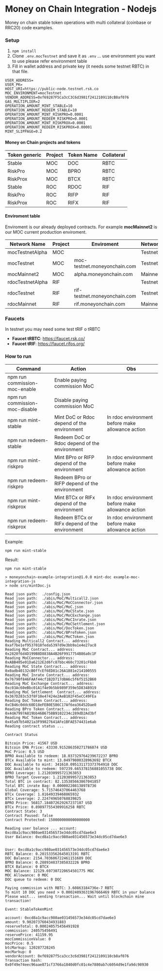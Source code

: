 # Money on Chain Integration - Nodejs

Money on chain stable token operations with multi collateral (coinbase or RRC20) code examples.

### Setup

1. `npm install`
2. Clone `.env.mocTestnet` and save it as `.env` ... use environment you want to use please refer environment table
3. Fill in wallet address and private key (it needs some testnet RBTC) in that file.

```
USER_ADDRESS=
USER_PK=
HOST_URI=https://public-node.testnet.rsk.co
MOC_ENVIRONMENT=mocTestnet
VENDOR_ADDRESS=0xf69287F5Ca3cC3C6d3981f2412109110cB8af076
GAS_MULTIPLIER=2
OPERATION_AMOUNT_MINT_STABLE=10
OPERATION_AMOUNT_REDEEM_STABLE=10
OPERATION_AMOUNT_MINT_RISKPRO=0.0001
OPERATION_AMOUNT_REDEEM_RISKPRO=0.0001
OPERATION_AMOUNT_MINT_RISKPROX=0.0001
OPERATION_AMOUNT_REDEEM_RISKPROX=0.00001
MINT_SLIPPAGE=0.2
```

#### Money on Chain projects and tokens 

| Token generic     | Project | Token Name  | Collateral   |
|-------------------|---------|-------------|--------------|
| Stable            | MOC     | DOC         | RBTC         |
| RiskPro           | MOC     | BPRO        | RBTC         |
| RiskProx          | MOC     | BTCX        | RBTC         |
| Stable            | ROC     | RDOC        | RIF          |
| RiskPro           | ROC     | RIFP        | RIF          |
| RiskProx          | ROC     | RIFX        | RIF          |


#### Enviroment table

Enviroment is our already deployed contracts. For example **mocMainnet2** is our MOC current production enviroment.

| Network Name      | Project | Enviroment                       | Network    |
|-------------------|---------|----------------------------------|------------|
| mocTestnetAlpha   | MOC     |                                  | Testnet    |
| mocTestnet        | MOC     | moc-testnet.moneyonchain.com     | Testnet    |
| mocMainnet2       | MOC     | alpha.moneyonchain.com           | Mainnet    |
| rdocTestnetAlpha  | RIF     |                                  | Testnet    |
| rdocTestnet       | RIF     | rif-testnet.moneyonchain.com     | Testnet    |
| rdocMainnet       | RIF     | rif.moneyonchain.com             | Mainnet    |


### Faucets

In testnet you may need some test tRIF o tRBTC

* **Faucet tRBTC**: https://faucet.rsk.co/
* **Faucet tRIF**: https://faucet.rifos.org/



### How to run


| Command                             | Action                                        | Obs                       | 
|-------------------------------------|-----------------------------------------------|---------------------------|
| npm run commission-moc-enable       | Enable paying commission MoC                  |                           |
| npm run commission-moc-disable      | Disable paying commission MoC                 |                           |
| npm run mint-stable                 | Mint DoC or Rdoc depend of the environment    |  In rdoc environment before make allowance action     |
| npm run redeem-stable               | Redeem DoC or Rdoc depend of the environment  |       |
| npm run mint-riskpro                | Mint BPro or RIFP depend of the environment   |  In rdoc environment before make allowance action     |
| npm run redeem-riskpro              | Redeem BPro or RIFP depend of the environment |       |
| npm run mint-riskprox               | Mint BTCx or RIFx depend of the environment   |  In rdoc environment before make allowance action     |
| npm run redeem-riskprox             | Redeem BTCx or RIFx depend of the environment |  In rdoc environment before make allowance action     |


Example:

`npm run mint-stable`


Result:

```
npm run mint-stable

> moneyonchain-example-integration@1.0.0 mint-doc example-moc-integration-js
> node src/mintDoc.js

Read json path:  ./config.json
Read json path:  ./abis/MoC/Multicall2.json
Read json path:  ./abis/MoC/MoCConnector.json
Read json path:  ./abis/MoC/MoC.json
Read json path:  ./abis/MoC/MoCState.json
Read json path:  ./abis/MoC/MoCExchange.json
Read json path:  ./abis/MoC/MoCInrate.json
Read json path:  ./abis/MoC/MoCSettlement.json
Read json path:  ./abis/MoC/DocToken.json
Read json path:  ./abis/MoC/BProToken.json
Read json path:  ./abis/MoC/MoCToken.json
Reading Multicall2 Contract... address:  0xaf7be1ef9537018feda5397d9e3bb9a1e4e27ac8
Reading MoC Contract... address:  0x2820f6d4D199B8D8838A4B26F9917754B86a0c1F
Reading MoCConnector... address:  0xABB405e01Da6212E2d6fc87bbc460c73201cF6b0
Reading MoC State Contract... address:  0x0adb40132cB0ffcEf6ED81c26A1881e214100555
Reading MoC Inrate Contract... address:  0x76790f846FAAf44cf1B2D717d0A6c5f6f5152B60
Reading MoC Exchange Contract... address:  0xc03Ac60eBbc01A1f4e9b5bb989F359e5D8348919
Reading MoC Settlement  Contract... address:  0x367D283c53f8F10e47424e2AeB102F45eCC49FEa
Reading DoC Token Contract... address:  0xCB46c0ddc60D18eFEB0E586C17Af6ea36452Dae0
Reading BPro Token Contract... address:  0x4dA7997A819bb46B6758B9102234c289dD2Ad3bf
Reading MoC Token Contract... address:  0x45a97b54021a3F99827641AFe1BFAE574431e6ab
Reading contract status ...

Contract Status

Bitcoin Price: 41567 USD
Bitcoin EMA Price: 43330.915286350271786074 USD
MoC Price: 0.5 USD
BPRO Available to redeem: 18.037329764239672237 BPRO
BTCx Available to mint: 13.04979800328963692 BTCX
DOC Available to mint: 341610.095131173373764918 DOC
DOC Available to redeem: 597239.665378156881055738 DOC
BPRO Leverage: 1.212030995721363853 
BPRO Target Coverage: 1.212030995721363853 
Total BTC in contract: 82.135385663867041857 
Total BTC inrate Bag: 0.000002208138978736 
Global Coverage: 5.715746437064463768 
BTCx Coverage: 1.81649339468865932 
BTCx Leverage: 2.224749650768839825 
BPRO Price: 56817.184072629267237107 USD
BTCx Price: 0.898977554309916258 RBTC
Contract State: 3 
Contract Paused: false 
Contract Protected: 1500000000000000000 
    
Reading user balance ... account: 0xcd8a1c9acc980ae031456573e34dc05cd7dae6e3
User Balance: 0xcd8a1c9acc980ae031456573e34dc05cd7dae6e3


User: 0xcd8a1c9acc980ae031456573e34dc05cd7dae6e3
RBTC Balance: 0.201533562645013191 RBTC
DOC Balance: 2154.703606722461151689 DOC
BPRO Balance: 0.288934837385832226 BPRO
BTCX Balance: 0 BTCX
MOC Balance: 12129.697307220654501775 MOC
MOC Allowance: 0 MOC
DOC queue to redeem: 0 DOC
    
Paying commission with RBTC: 3.60863184736e-7 RBTC
To mint 10 DOC you need > 0.00024093631967666469 RBTC in your balance
Please wait... sending transaction... Wait until blockchain mine transaction!

Event: StableTokenMint

account: 0xcd8a1c9acc980ae031456573e34dc05cd7dae6e3
amount: 9.902073760434931883
reserveTotal: 0.000240575456491928
commission: 240575456491
reservePrice: 41159.95
mocCommissionValue: 0
mocPrice: 0.5
btcMarkup: 120287728245
mocMarkup: 0
vendorAccount: 0xf69287f5ca3cc3c6d3981f2412109110cb8af076
Transaction hash: 0x0f49e74eec96aae871cf3766a1840d0fc01c4e7880ab7c6054d9e1fa9dc98930

```
